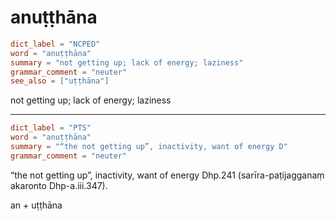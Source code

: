# anuṭṭhāna

``` toml
dict_label = "NCPED"
word = "anuṭṭhāna"
summary = "not getting up; lack of energy; laziness"
grammar_comment = "neuter"
see_also = ["uṭṭhāna"]
```

not getting up; lack of energy; laziness

--------------------

``` toml
dict_label = "PTS"
word = "anuṭṭhāna"
summary = "“the not getting up”, inactivity, want of energy D"
grammar_comment = "neuter"
```

“the not getting up”, inactivity, want of energy Dhp.241 (sarīra\-paṭijagganaṃ akaronto Dhp\-a.iii.347).

an \+ uṭṭhāna

